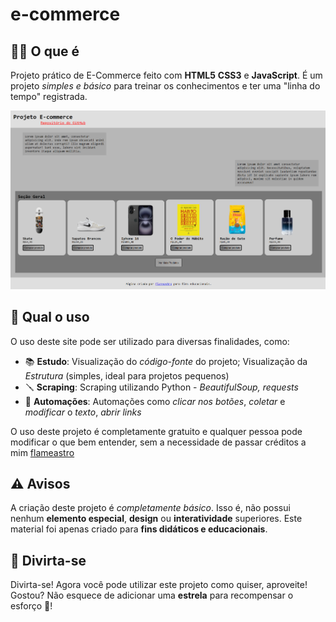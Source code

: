 # e-commerce

## 🤷🏻 O que é
Projeto prático de E-Commerce feito com **HTML5** **CSS3** e **JavaScript**.
É um projeto *simples e básico* para treinar os conhecimentos e ter uma "linha do tempo" registrada.

<img src="assets/project.png" alt="Imagem do Projeto">

## 🚀 Qual o uso
O uso deste site pode ser utilizado para diversas finalidades, como:
- 📚 **Estudo**: Visualização do *código-fonte* do projeto; Visualização da *Estrutura* (simples, ideal para projetos pequenos)
- 🪛 **Scraping**: Scraping utilizando Python - *BeautifulSoup, requests*
- 🤖 **Automações**: Automações como *clicar nos botões*, *coletar* e *modificar* o *texto*, *abrir links*

O uso deste projeto é completamente gratuito e qualquer pessoa pode modificar o que bem entender, sem a necessidade de passar créditos a mim [flameastro](https://github.com/flameastro)

## ⚠️ Avisos
A criação deste projeto é *completamente básico*. Isso é, não possui nenhum **elemento especial**, **design** ou **interatividade** superiores. Este material foi apenas criado para **fins didáticos e educacionais**.

## 🌟 Divirta-se
Divirta-se! Agora você pode utilizar este projeto como quiser, aproveite!
Gostou? Não esquece de adicionar uma **estrela** para recompensar o esforço 🦾!

